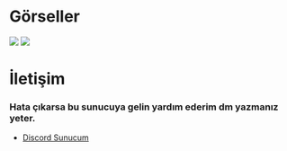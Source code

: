 #  Görseller
<img src="https://cdn.discordapp.com/attachments/951812650227105862/968989373574049853/2.PNG">
<img src="https://cdn.discordapp.com/attachments/951812650227105862/968989373322383361/YENI_WELCOME.PNG">

#  İletişim
### Hata çıkarsa bu sunucuya gelin yardım ederim dm yazmanız yeter.
* [Discord Sunucum](https://discord.gg/Northside)
